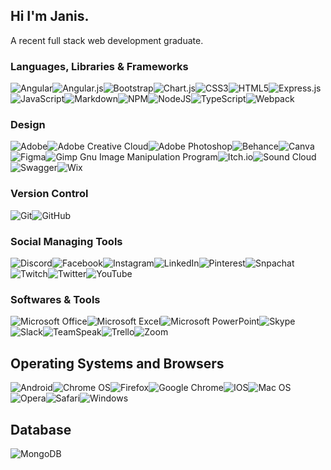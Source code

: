 ## Hi I'm Janis.
A recent full stack web development graduate.

<!--
**smilesanzu/smilesanzu** is a ✨ _special_ ✨ repository because its `README.md` (this file) appears on your GitHub profile.

Here are some ideas to get you started:

- 🔭 I’m currently working on ...
- 🌱 I’m currently learning ...
- 👯 I’m looking to collaborate on ...
- 🤔 I’m looking for help with ...
- 💬 Ask me about ...
- 📫 How to reach me: ...
- 😄 Pronouns: ...
- ⚡ Fun fact: ...
-->
### Languages, Libraries & Frameworks
![Angular](https://img.shields.io/badge/angular-%23DD0031.svg?logo=angular&logoColor=white)![Angular.js](https://img.shields.io/badge/angular.js-%23E23237.svg?logo=angularjs&logoColor=white)![Bootstrap](https://img.shields.io/badge/bootstrap-%23563D7C.svg?logo=bootstrap&logoColor=white)![Chart.js](https://img.shields.io/badge/chart.js-F5788D.svg?logo=chart.js&logoColor=white)![CSS3](https://img.shields.io/badge/css3-%231572B6.svg?logo=css3&logoColor=white)![HTML5](https://img.shields.io/badge/html5-%23E34F26.svg?logo=html5&logoColor=white)![Express.js](https://img.shields.io/badge/express.js-%23404d59.svg?logo=express&logoColor=%2361DAFB)![JavaScript](https://img.shields.io/badge/javascript-%23323330.svg?logo=javascript&logoColor=%23F7DF1E)![Markdown](https://img.shields.io/badge/markdown-%23000000.svg?logo=markdown&logoColor=white)![NPM](https://img.shields.io/badge/NPM-%23000000.svg?logo=npm&logoColor=white)![NodeJS](https://img.shields.io/badge/node.js-6DA55F?logo=node.js&logoColor=white)![TypeScript](https://img.shields.io/badge/typescript-%23007ACC.svg?logo=typescript&logoColor=white)![Webpack](https://img.shields.io/badge/webpack-%238DD6F9.svg?logo=webpack&logoColor=black)


### Design
![Adobe](https://img.shields.io/badge/adobe-%23FF0000.svg?logo=adobe&logoColor=white)![Adobe Creative Cloud](https://img.shields.io/badge/Adobe%20Creative%20Cloud-DA1F26.svg?logo=Adobe%20Creative%20Cloud&logoColor=white)![Adobe Photoshop](https://img.shields.io/badge/adobephotoshop-%2331A8FF.svg?logo=adobephotoshop&logoColor=white)![Behance](https://img.shields.io/badge/Behance-1769ff?logo=behance&logoColor=white)![Canva](https://img.shields.io/badge/Canva-%2300C4CC.svg?logo=Canva&logoColor=white)![Figma](https://img.shields.io/badge/figma-%23F24E1E.svg?logo=figma&logoColor=white)![Gimp Gnu Image Manipulation Program](https://img.shields.io/badge/Gimp-657D8B?logo=gimp&logoColor=FFFFFF)![Itch.io](https://img.shields.io/badge/Itch.io-%23FF0B34.svg?logo=Itch.io&logoColor=white)![Sound Cloud](https://img.shields.io/badge/sound%20cloud-FF5500?logo=soundcloud&logoColor=white)![Swagger](https://img.shields.io/badge/-Swagger-%23Clojure?logo=swagger&logoColor=white)![Wix](https://img.shields.io/badge/wix-000?logo=wix&logoColor=white)


### Version Control
![Git](https://img.shields.io/badge/git-%23F05033.svg?logo=git&logoColor=white)![GitHub](https://img.shields.io/badge/github-%23121011.svg?logo=github&logoColor=white)


### Social Managing Tools
![Discord](https://img.shields.io/badge/%3CServer%3E-%237289DA.svg?logo=discord&logoColor=white)![Facebook](https://img.shields.io/badge/Facebook-%231877F2.svg?logo=Facebook&logoColor=white)![Instagram](https://img.shields.io/badge/Instagram-%23E4405F.svg?logo=Instagram&logoColor=white)![LinkedIn](https://img.shields.io/badge/linkedin-%230077B5.svg?logo=linkedin&logoColor=white)![Pinterest](https://img.shields.io/badge/<handle>-%23E60023.svg?logo=Pinterest&logoColor=white)![Snpachat](https://img.shields.io/badge/Snapchat-%23FFFC00.svg?logo=Snapchat&logoColor=white)![Twitch](https://img.shields.io/badge/Twitch-%239146FF.svg?logo=Twitch&logoColor=white)![Twitter](https://img.shields.io/badge/Twitter-%231DA1F2.svg?logo=Twitter&logoColor=white)![YouTube](https://img.shields.io/badge/YouTube-%23FF0000.svg?logo=YouTube&logoColor=white)


### Softwares & Tools
![Microsoft Office](https://img.shields.io/badge/Microsoft_Office-D83B01?logo=microsoft-office&logoColor=white)![Microsoft Excel](https://img.shields.io/badge/Microsoft_Excel-217346?logo=microsoft-excel&logoColor=white)![Microsoft PowerPoint](https://img.shields.io/badge/Microsoft_PowerPoint-B7472A?logo=microsoft-powerpoint&logoColor=white)![Skype](https://img.shields.io/badge/<handle>-%2300AFF0.svg?logo=Skype&logoColor=white)![Slack](https://img.shields.io/badge/Slack-4A154B?logo=slack&logoColor=white)![TeamSpeak](https://img.shields.io/badge/TeamSpeak-2580C3?logo=teamspeak&logoColor=white)![Trello](https://img.shields.io/badge/Trello-%23026AA7.svg?logo=Trello&logoColor=white)![Zoom](https://img.shields.io/badge/Zoom-2D8CFF?logo=zoom&logoColor=white)

## Operating Systems and Browsers
![Android](https://img.shields.io/badge/Android-3DDC84?logo=android&logoColor=white)![Chrome OS](https://img.shields.io/badge/chrome%20os-3d89fc?logo=google%20chrome&logoColor=white)![Firefox](https://img.shields.io/badge/Firefox-FF7139?logo=Firefox-Browser&logoColor=white)![Google Chrome](https://img.shields.io/badge/Google%20Chrome-4285F4?logo=GoogleChrome&logoColor=white)![IOS](https://img.shields.io/badge/iOS-000000?logo=ios&logoColor=white)![Mac OS](https://img.shields.io/badge/mac%20os-000000?logo=macos&logoColor=F0F0F0)![Opera](https://img.shields.io/badge/Opera-FF1B2D?logo=Opera&logoColor=white)![Safari](https://img.shields.io/badge/Safari-000000?logo=Safari&logoColor=white)![Windows](https://img.shields.io/badge/Windows-0078D6?logo=windows&logoColor=white)

## Database
![MongoDB](https://img.shields.io/badge/MongoDB-%234ea94b.svg?logo=mongodb&logoColor=white)

